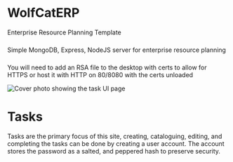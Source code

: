# WolfCatERP
Enterprise Resource Planning Template

###
Simple MongoDB, Express, NodeJS server for enterprise resource planning

###
You will need to add an RSA file to the desktop with certs to allow for HTTPS or host it with HTTP on 80/8080 with the certs unloaded

![Cover photo showing the task UI page](https://github.com/0x5A4159/WolfCatERP/assets/132977262/445400f5-edfe-4b61-9f21-2cd7749e184d)

# Tasks
Tasks are the primary focus of this site, creating, cataloguing, editing, and completing the tasks can be done by creating a user account. The account stores the password as a salted, and peppered hash to preserve security.
